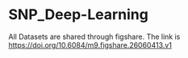 # SNP_Deep-Learning
All Datasets are shared through figshare. The link is https://doi.org/10.6084/m9.figshare.26060413.v1 
